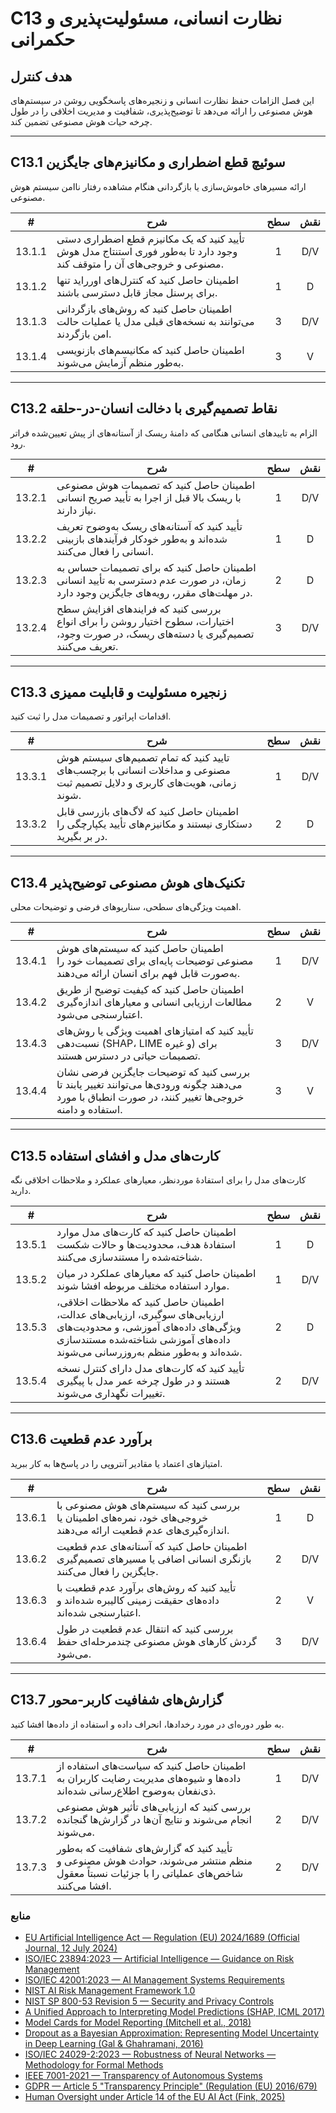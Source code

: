 # C13 نظارت انسانی، مسئولیت‌پذیری و حکمرانی

## هدف کنترل

این فصل الزامات حفظ نظارت انسانی و زنجیره‌های پاسخگویی روشن در سیستم‌های هوش مصنوعی را ارائه می‌دهد تا توضیح‌پذیری، شفافیت و مدیریت اخلاقی را در طول چرخه حیات هوش مصنوعی تضمین کند.

---

## C13.1 سوئیچ قطع اضطراری و مکانیزم‌های جایگزین

ارائه مسیرهای خاموش‌سازی یا بازگردانی هنگام مشاهده رفتار ناامن سیستم هوش مصنوعی.

|   #    | شرح                                                                                                                    | سطح | نقش |
| :----: | ---------------------------------------------------------------------------------------------------------------------- | :-: | :-: |
| 13.1.1 | تأیید کنید که یک مکانیزم قطع اضطراری دستی وجود دارد تا به‌طور فوری استنتاج مدل هوش مصنوعی و خروجی‌های آن را متوقف کند. |  1  | D/V |
| 13.1.2 | اطمینان حاصل کنید که کنترل‌های اورراید تنها برای پرسنل مجاز قابل دسترسی باشند.                                         |  1  |  D  |
| 13.1.3 | اطمینان حاصل کنید که روش‌های بازگردانی می‌توانند به نسخه‌های قبلی مدل یا عملیات حالت امن بازگردند.                     |  3  | D/V |
| 13.1.4 | اطمینان حاصل کنید که مکانیسم‌های بازنویسی به‌طور منظم آزمایش می‌شوند.                                                  |  3  |  V  |

---

## C13.2 نقاط تصمیم‌گیری با دخالت انسان-در-حلقه

الزام به تاییدهای انسانی هنگامی که دامنهٔ ریسک از آستانه‌های از پیش تعیین‌شده فراتر رود.

|   #    | شرح                                                                                                                                   | سطح | نقش |
| :----: | ------------------------------------------------------------------------------------------------------------------------------------- | :-: | :-: |
| 13.2.1 | اطمینان حاصل کنید که تصمیمات هوش مصنوعی با ریسک بالا قبل از اجرا به تأیید صریح انسانی نیاز دارند.                                     |  1  | D/V |
| 13.2.2 | تأیید کنید که آستانه‌های ریسک به‌وضوح تعریف شده‌اند و به‌طور خودکار فرآیندهای بازبینی انسانی را فعال می‌کنند.                         |  1  |  D  |
| 13.2.3 | اطمینان حاصل کنید که برای تصمیمات حساس به زمان، در صورت عدم دسترسی به تأیید انسانی در مهلت‌های مقرر، رویه‌های جایگزین وجود دارد.      |  2  |  D  |
| 13.2.4 | بررسی کنید که فرایندهای افزایش سطح اختیارات، سطوح اختیار روشن را برای انواع تصمیم‌گیری یا دسته‌های ریسک، در صورت وجود، تعریف می‌کنند. |  3  | D/V |

---

## C13.3 زنجیره مسئولیت و قابلیت ممیزی

اقدامات اپراتور و تصمیمات مدل را ثبت کنید.

|   #    | شرح                                                                                                                        | سطح | نقش |
| :----: | -------------------------------------------------------------------------------------------------------------------------- | :-: | :-: |
| 13.3.1 | تایید کنید که تمام تصمیم‌های سیستم هوش مصنوعی و مداخلات انسانی با برچسب‌های زمانی، هویت‌های کاربری و دلایل تصمیم ثبت شوند. |  1  | D/V |
| 13.3.2 | اطمینان حاصل کنید که لاگ‌های بازرسی قابل دستکاری نیستند و مکانیزم‌های تأیید یکپارچگی را در بر بگیرید.                      |  2  |  D  |

---

## C13.4 تکنیک‌های هوش مصنوعی توضیح‌پذیر

اهمیت ویژگی‌های سطحی، سناریوهای فرضی و توضیحات محلی.

|   #    | شرح                                                                                                                                                  | سطح | نقش |
| :----: | ---------------------------------------------------------------------------------------------------------------------------------------------------- | :-: | :-: |
| 13.4.1 | اطمینان حاصل کنید که سیستم‌های هوش مصنوعی توضیحات پایه‌ای برای تصمیمات خود را به‌صورت قابل فهم برای انسان ارائه می‌دهند.                             |  1  | D/V |
| 13.4.2 | اطمینان حاصل کنید که کیفیت توضیح از طریق مطالعات ارزیابی انسانی و معیارهای اندازه‌گیری اعتبارسنجی می‌شود.                                            |  2  |  V  |
| 13.4.3 | تأیید کنید که امتیازهای اهمیت ویژگی یا روش‌های نسبت‌دهی (SHAP، LIME و غیره) برای تصمیمات حیاتی در دسترس هستند.                                       |  3  | D/V |
| 13.4.4 | بررسی کنید که توضیحات جایگزین فرضی نشان می‌دهند چگونه ورودی‌ها می‌توانند تغییر یابند تا خروجی‌ها تغییر کنند، در صورت انطباق با مورد استفاده و دامنه. |  3  |  V  |

---

## C13.5 کارت‌های مدل و افشای استفاده

کارت‌های مدل را برای استفادهٔ موردنظر، معیارهای عملکرد و ملاحظات اخلاقی نگه دارید.

|   #    | شرح                                                                                                                                                                                                  | سطح | نقش |
| :----: | ---------------------------------------------------------------------------------------------------------------------------------------------------------------------------------------------------- | :-: | :-: |
| 13.5.1 | اطمینان حاصل کنید که کارت‌های مدل موارد استفادهٔ هدف، محدودیت‌ها و حالات شکست شناخته‌شده را مستندسازی می‌کنند.                                                                                       |  1  |  D  |
| 13.5.2 | اطمینان حاصل کنید که معیارهای عملکرد در میان موارد استفاده مختلف مربوطه افشا شوند.                                                                                                                   |  1  | D/V |
| 13.5.3 | اطمینان حاصل کنید که ملاحظات اخلاقی، ارزیابی‌های سوگیری، ارزیابی‌های عدالت، ویژگی‌های داده‌های آموزشی، و محدودیت‌های داده‌های آموزشی شناخته‌شده مستندسازی شده‌اند و به‌طور منظم به‌روزرسانی می‌شوند. |  2  |  D  |
| 13.5.4 | تأیید کنید که کارت‌های مدل دارای کنترل نسخه هستند و در طول چرخه عمر مدل با پیگیری تغییرات نگهداری می‌شوند.                                                                                           |  2  | D/V |

---

## C13.6 برآورد عدم قطعیت

امتیازهای اعتماد یا مقادیر آنتروپی را در پاسخ‌ها به کار ببرید.

|   #    | شرح                                                                                                               | سطح | نقش |
| :----: | ----------------------------------------------------------------------------------------------------------------- | :-: | :-: |
| 13.6.1 | بررسی کنید که سیستم‌های هوش مصنوعی با خروجی‌های خود، نمره‌های اطمینان یا اندازه‌گیری‌های عدم قطعیت ارائه می‌دهند. |  1  |  D  |
| 13.6.2 | اطمینان حاصل کنید که آستانه‌های عدم قطعیت بازنگری انسانی اضافی یا مسیرهای تصمیم‌گیری جایگزین را فعال می‌کنند.     |  2  | D/V |
| 13.6.3 | تأیید کنید که روش‌های برآورد عدم قطعیت با داده‌های حقیقت زمینی کالیبره شده‌اند و اعتبارسنجی شده‌اند.              |  2  |  V  |
| 13.6.4 | بررسی کنید که انتقال عدم قطعیت در طول گردش کارهای هوش مصنوعی چندمرحله‌ای حفظ می‌شود.                              |  3  | D/V |

---

## C13.7 گزارش‌های شفافیت کاربر-محور

به طور دوره‌ای در مورد رخدادها، انحراف داده و استفاده از داده‌ها افشا کنید.

|   #    | شرح                                                                                                                                      | سطح | نقش |
| :----: | ---------------------------------------------------------------------------------------------------------------------------------------- | :-: | :-: |
| 13.7.1 | اطمینان حاصل کنید که سیاست‌های استفاده از داده‌ها و شیوه‌های مدیریت رضایت کاربران به ذی‌نفعان به‌وضوح اطلاع‌رسانی شده‌اند.               |  1  | D/V |
| 13.7.2 | بررسی کنید که ارزیابی‌های تأثیر هوش مصنوعی انجام می‌شوند و نتایج آن‌ها در گزارش‌ها گنجانده می‌شوند.                                      |  2  | D/V |
| 13.7.3 | تأیید کنید که گزارش‌های شفافیت که به‌طور منظم منتشر می‌شوند، حوادث هوش مصنوعی و شاخص‌های عملیاتی را با جزئیات نسبتاً معقول افشا می‌کنند. |  2  | D/V |

### منابع

* [EU Artificial Intelligence Act — Regulation (EU) 2024/1689 (Official Journal, 12 July 2024)](https://eur-lex.europa.eu/eli/reg/2024/1689/oj)
* [ISO/IEC 23894:2023 — Artificial Intelligence — Guidance on Risk Management](https://www.iso.org/standard/77304.html)
* [ISO/IEC 42001:2023 — AI Management Systems Requirements](https://www.iso.org/standard/81230.html)
* [NIST AI Risk Management Framework 1.0](https://nvlpubs.nist.gov/nistpubs/ai/nist.ai.100-1.pdf)
* [NIST SP 800-53 Revision 5 — Security and Privacy Controls](https://nvlpubs.nist.gov/nistpubs/SpecialPublications/NIST.SP.800-53r5.pdf)
* [A Unified Approach to Interpreting Model Predictions (SHAP, ICML 2017)](https://arxiv.org/abs/1705.07874)
* [Model Cards for Model Reporting (Mitchell et al., 2018)](https://arxiv.org/abs/1810.03993)
* [Dropout as a Bayesian Approximation: Representing Model Uncertainty in Deep Learning (Gal & Ghahramani, 2016)](https://arxiv.org/abs/1506.02142)
* [ISO/IEC 24029-2:2023 — Robustness of Neural Networks — Methodology for Formal Methods](https://www.iso.org/standard/79804.html)
* [IEEE 7001-2021 — Transparency of Autonomous Systems](https://standards.ieee.org/ieee/7001/6929/)
* [GDPR — Article 5 "Transparency Principle" (Regulation (EU) 2016/679)](https://eur-lex.europa.eu/legal-content/EN/TXT/PDF/?uri=CELEX%3A32016R0679)
* [Human Oversight under Article 14 of the EU AI Act (Fink, 2025)](https://papers.ssrn.com/sol3/papers.cfm?abstract_id=5147196)

